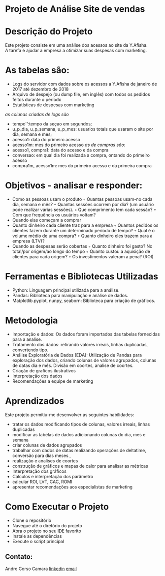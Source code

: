 # Projeto de Análise Site de vendas

# Descrição do Projeto
Este projeto consiste em uma análise dos acessos ao site da Y.Afisha.  
A tarefa é ajudar a empresa a otimizar suas despesas com marketing.

# As tabelas são:
- Logs do servidor com dados sobre os acessos a Y.Afisha de janeiro de 2017 até dezembro de 2018
- Arquivo de despejo (ou dump file, em inglês) com todos os pedidos feitos durante o período
- Estatísticas de despesas com marketing

*as colunas criadas de logs são* 
- tempo'':tempo da seçao em segundos;
- u_p_dia, u_p_semana, u_p_mes: usuarios totais que usaram o site por dia, semana e mes;
- acesso1: data do primeiro acesso
- acesso1m: mes do primeiro acesso
*as de compras são:*
- acesso1, compra1: data do acesso e da compra	
- conversao: em qual dia foi realizada a compra, ontando do primeiro acesso
- compra1m, acesso1m: mes do primeiro acesso e da primeira compra

# Objetivos - analisar e responder:
- Como as pessoas usam o produto
        ◦ Quantas pessoas usam-no cada dia, semana e mês?
        ◦ Quantas sessões ocorrem por dia? (um usuário pode realizar várias sessões).
        ◦ Que comprimento tem cada sessão?
        ◦ Com que frequência os usuários voltam?
- Quando elas começam a comprar
- Quanto dinheiro cada cliente traz para a empresa
        ◦ Quantos pedidos os clientes fazem durante um determinado período de tempo?
        ◦ Qual é o volume médio de uma compra?
        ◦ Quanto dinheiro eles trazem para a empresa (LTV)?
- Quando as despesas serão cobertas
        ◦ Quanto dinheiro foi gasto? No total/por origem/ao longo do tempo
        ◦ Quanto custou a aquisição de clientes para cada origem?
        ◦ Os investimentos valeram a pena? (ROI)

# Ferramentas e Bibliotecas Utilizadas
- Python: Linguagem principal utilizada para a análise.
- Pandas: Biblioteca para manipulação e análise de dados.
- Matplotlib.pyplot, nunpy, seaborn: Biblioteca para criação de gráficos.

# Metodologia
- Importação e dados: Os dados foram importados das tabelas fornecidas para a analise.
- Tratamento dos dados: retirando valores irreais, linhas duplicadas, convertendo tipo.
- Análise Exploratória de Dados (EDA): Utilização de Pandas para exploração dos dados, criando colunas de valores agrupados, colunas de datas dia e mês. Divisão em coortes, analise de coortes.
- Criação de graficos ilustrativos
- Interpretação dos dados
- Recomendações a equipe de marketing

# Aprendizados
Este projeto permitiu-me desenvolver as seguintes habilidades:

- tratar os dados modificando tipos de colunas, valores irreais, linhas duplicadas
- modificar as tabelas de dados adicionando colunas do dia, mes e semana
- criar colunas de dados agrupados
- trabalhar com dados de datas realizando operações de deltatime, conversão para dias meses , 
- realização e analises de coortes
- construção de gráficos e mapas de calor para analisar as métricas
- Interpretação dos gráficos
- Calculos e interpretação dos parâmetro
- calcular ROI, LVT, CAC, ROMI
- apresentar recomendações aos especialistas de marketing 

# Como Executar o Projeto
- Clone o repositório
- Navegue até o diretório do projeto
- Abra o projeto no seu IDE favorito
- Instale as dependências
- Execute o script principal


## Contato:
Andre Corso Camara
[linkedin](https://www.linkedin.com/in/andre-corso-c%C3%A2mara/)
[email](devandrecorso@hotmail.com)